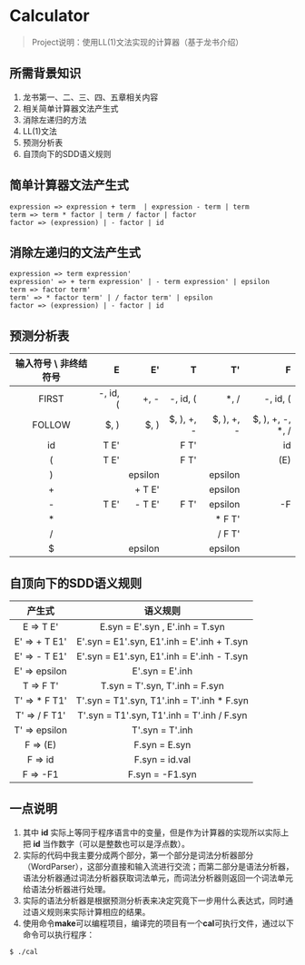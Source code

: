 # Calculator
> Project说明：使用LL(1)文法实现的计算器（基于龙书介绍）

## 所需背景知识
1. 龙书第一、二、三、四、五章相关内容
2. 相关简单计算器文法产生式
3. 消除左递归的方法
4. LL(1)文法
5. 预测分析表
6. 自顶向下的SDD语义规则

## 简单计算器文法产生式
```
expression => expression + term  | expression - term | term
term => term * factor | term / factor | factor
factor => (expression) | - factor | id
```

## 消除左递归的文法产生式
```
expression => term expression'
expression' => + term expression' | - term expression' | epsilon
term => factor term'
term' => * factor term' | / factor term' | epsilon
factor => (expression) | - factor | id
```

## 预测分析表
| 输入符号 \ 非终结符号 |   E   |  E'   |   T   |    T'   |   F    |
|:----:|-------:|--------:|-------:|--------:|-------:|
|FIRST |-, id, ( |+, - |-, id, ( |*, / |-, id, ( |
|FOLLOW|$, ) |$, ) |$, ), +, - |$, ), +, - |$, ), +, -, *, / |
|  id  |T E' | |F T' | |id |
|  (   |T E' | |F T' | |(E) |
|  )   | |epsilon | |epsilon | |
|  +   | |+ T E'| |epsilon | |
|  -   |T E' |- T E' |F T'|epsilon |-F |
|  *   | | | |* F T' | |
|  /   | | | |/ F T' | |
|  $   | | epsilon | |epsilon | |

## 自顶向下的SDD语义规则

|  产生式  |  语义规则    |
|:----:|:------:|
|E => T E' | E.syn = E'.syn , E'.inh = T.syn |
|E' => + T E1'|E'.syn = E1'.syn, E1'.inh = E'.inh + T.syn|
|E' => - T E1'|E'.syn = E1'.syn, E1'.inh = E'.inh - T.syn|
|E' => epsilon |E'.syn = E'.inh|
|T => F T'|T.syn = T'.syn, T'.inh = F.syn|
|T' => * F T1'|T'.syn = T1'.syn, T1'.inh = T'.inh * F.syn|
|T' => / F T1'|T'.syn = T1'.syn, T1'.inh = T'.inh / F.syn|
|T' => epsilon |T'.syn = T'.inh|
|F => (E)|F.syn = E.syn|
|F => id|F.syn = id.val|
|F => -F1|F.syn = -F1.syn|

## 一点说明
1. 其中 **id** 实际上等同于程序语言中的变量，但是作为计算器的实现所以实际上把 **id** 当作数字（可以是整数也可以是浮点数）。
2. 实际的代码中我主要分成两个部分，第一个部分是词法分析器部分（WordParser），这部分直接和输入流进行交流；而第二部分是语法分析器，语法分析器通过词法分析器获取词法单元，而词法分析器则返回一个词法单元给语法分析器进行处理。
3. 实际的语法分析器是根据预测分析表来决定究竟下一步用什么表达式，同时通过语义规则来实际计算相应的结果。
4. 使用命令**make**可以编程项目，编译完的项目有一个**cal**可执行文件，通过以下命令可以执行程序：
```
$ ./cal
```
